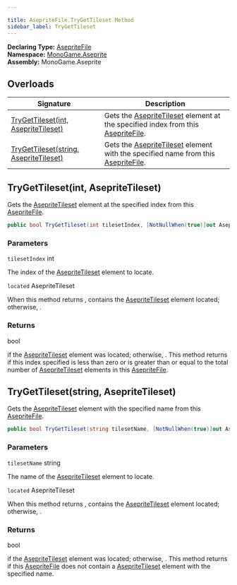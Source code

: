 ```yaml
---

title: AsepriteFile.TryGetTileset Method
sidebar_label: TryGetTileset
---
```

**Declaring Type:** [AsepriteFile](../)  
**Namespace:** [MonoGame.Aseprite](../../)  
**Assembly:** MonoGame.Aseprite

## Overloads

| Signature                                                                      | Description                                                                                                                                      |
| ------------------------------------------------------------------------------ | ------------------------------------------------------------------------------------------------------------------------------------------------ |
| [TryGetTileset(int, AsepriteTileset)](#trygettilesetint-asepritetileset)       | Gets the [AsepriteTileset](../../AsepriteTypes/AsepriteTileset/) element at the specified index from this [AsepriteFile](../).   |
| [TryGetTileset(string, AsepriteTileset)](#trygettilesetstring-asepritetileset) | Gets the [AsepriteTileset](../../AsepriteTypes/AsepriteTileset/) element  with the specified name from this [AsepriteFile](../). |

## TryGetTileset(int, AsepriteTileset)

Gets the [AsepriteTileset](../../AsepriteTypes/AsepriteTileset/) element at the specified index from this [AsepriteFile](../).

```csharp
public bool TryGetTileset(int tilesetIndex, [NotNullWhen(true)]out AsepriteTileset located);
```

### Parameters

`tilesetIndex`  int

The index of the [AsepriteTileset](../../AsepriteTypes/AsepriteTileset/) element to locate.

`located`  AsepriteTileset

When this method returns , contains the [AsepriteTileset](../../AsepriteTypes/AsepriteTileset/) element located; otherwise, .

### Returns

bool

 if the [AsepriteTileset](../../AsepriteTypes/AsepriteTileset/) element was located; otherwise, .  This method returns  if this index specified is less than                  zero or is greater than or equal to the total number of [AsepriteTileset](../../AsepriteTypes/AsepriteTileset/) elements in this [AsepriteFile](../).

## TryGetTileset(string, AsepriteTileset)

Gets the [AsepriteTileset](../../AsepriteTypes/AsepriteTileset/) element  with the specified name from this [AsepriteFile](../).

```csharp
public bool TryGetTileset(string tilesetName, [NotNullWhen(true)]out AsepriteTileset located);
```

### Parameters

`tilesetName`  string

The name of the [AsepriteTileset](../../AsepriteTypes/AsepriteTileset/) element to locate.

`located`  AsepriteTileset

When this method returns , contains the [AsepriteTileset](../../AsepriteTypes/AsepriteTileset/) element located; otherwise, .

### Returns

bool

 if the [AsepriteTileset](../../AsepriteTypes/AsepriteTileset/) element was located; otherwise, .  This method returns  if this [AsepriteFile](../)                does not contain a [AsepriteTileset](../../AsepriteTypes/AsepriteTileset/) element with the specified name.


